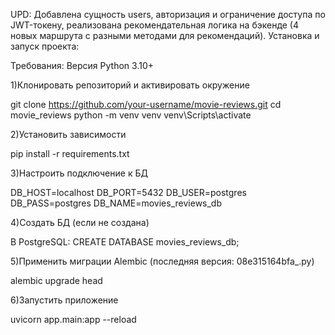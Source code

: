 UPD: Добавлена сущность users, авторизация и ограничение доступа по JWT-токену, реализована рекомендательная логика на бэкенде (4 новых маршрута с разными методами для рекомендаций).
Установка и запуск проекта:

Требования:
Версия Python 3.10+

1)Клонировать репозиторий и активировать окружение

git clone https://github.com/your-username/movie-reviews.git
cd movie_reviews
python -m venv venv
venv\Scripts\activate

2)Установить зависимости

pip install -r requirements.txt

3)Настроить подключение к БД

DB_HOST=localhost
DB_PORT=5432
DB_USER=postgres
DB_PASS=postgres
DB_NAME=movies_reviews_db

4)Создать БД (если не создана)

В PostgreSQL:
CREATE DATABASE movies_reviews_db;


5)Применить миграции Alembic (последняя версия: 08e315164bfa_.py)

alembic upgrade head

6)Запустить приложение

uvicorn app.main:app --reload

